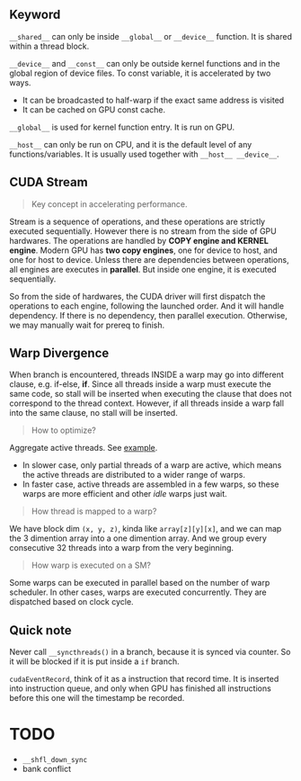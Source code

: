 ## Keyword
`__shared__` can only be inside `__global__` or `__device__` function. It is shared within a thread block.

`__device__` and `__const__` can only be outside kernel functions and in the global region of device files. To const variable, it is accelerated by two ways.
- It can be broadcasted to half-warp if the exact same address is visited
- It can be cached on GPU const cache.

`__global__` is used for kernel function entry. It is run on GPU.

`__host__` can only be run on CPU, and it is the default level of any functions/variables. It is usually used together with `__host__ __device__`.

## CUDA Stream
> Key concept in accelerating performance.

Stream is a sequence of operations, and these operations are strictly executed sequentially.
However there is no stream from the side of GPU hardwares. The operations are handled by **COPY engine and KERNEL engine**.
Modern GPU has **two copy engines**, one for device to host, and one for host to device. 
Unless there are dependencies between operations, all engines are executes in **parallel**.
But inside one engine, it is executed sequentially.

So from the side of hardwares, the CUDA driver will first dispatch the operations to each engine, following the launched order.
And it will handle dependency. If there is no dependency, then parallel execution. Otherwise, we may manually wait for prereq to finish.

## Warp Divergence
When branch is encountered, threads INSIDE a warp may go into different clause, e.g. if-else, **if**. Since all threads inside a warp must execute the same code, so stall will be inserted when executing the clause that does not correspond to the thread context. However, if all threads inside a warp fall into the same clause, no stall will be inserted.

> How to optimize?

Aggregate active threads. See [example](./block_reduce.cu).
- In slower case, only partial threads of a warp are active, 
which means the active threads are distributed to a wider range of warps.
- In faster case, active threads are assembled in a few warps, so these warps are more efficient and other _idle_ warps just wait.

> How thread is mapped to a warp?

We have block dim `(x, y, z)`, kinda like `array[z][y][x]`, and we can map the 3 dimention array into a one dimention array.
And we group every consecutive 32 threads into a warp from the very beginning.

> How warp is executed on a SM?

Some warps can be executed in parallel based on the number of warp scheduler. In other cases, warps are executed concurrently. They are dispatched based on clock cycle.

## Quick note

Never call `__syncthreads()` in a branch, because it is synced via counter. So it will be blocked if it is put inside a `if` branch.

`cudaEventRecord`, think of it as a instruction that record time. It is inserted into instruction queue, and only when GPU has finished all instructions before this one will the timestamp be recorded.

# TODO
- `__shfl_down_sync`
- bank conflict
